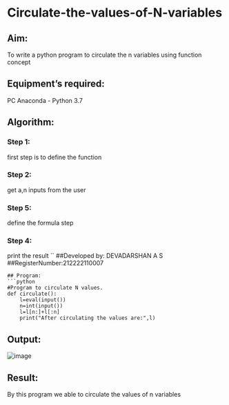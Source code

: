 # Circulate-the-values-of-N-variables
## Aim:
To write a python program to circulate the n variables using function concept
## Equipment’s required:
PC
Anaconda - Python 3.7
## Algorithm: 
### Step 1: 
first step is to define the function
### Step 2:
get a,n inputs from the user 
### Step 5: 
define the formula step
### Step 4:
print the result
``
##Developed by: DEVADARSHAN A S
##RegisterNumber:212222110007
```
## Program:
```python
#Program to circulate N values.
def circulate():
    l=eval(input())
    n=int(input())
    l=l[n:]+l[:n]
    print("After circulating the values are:",l)
```

## Output:
![image](https://github.com/DEVADARSHAN2/Circulate-the-values-of-N-variables/assets/119432150/b6b4a4c6-bea9-4b60-b7b7-08a1529e3220)
## Result:
By this program we able to circulate the values of n variables
